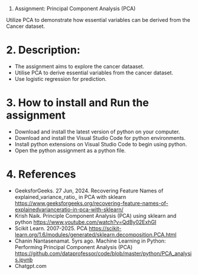 1. Assignment: Principal Component Analysis (PCA)

Utilize PCA to demonstrate how essential variables can be derived from the Cancer dataset.


# 2. Description: 

- The assignment aims to explore the cancer dataaset.
- Utilise PCA to derive essential variables from the cancer dataset.
- Use logistic regression for prediction.



# 3. How to install and Run the assignment

- Download and install the latest version of python on your computer.
- Download and install the Visual Studio Code for python environments.
- Install python extensions on Visual Studio Code to begin using python.
- Open the python assignment as a python file.


# 4. References

- GeeksforGeeks. 27 Jun, 2024. Recovering Feature Names of explained_variance_ratio_ in PCA with sklearn
https://www.geeksforgeeks.org/recovering-feature-names-of-explainedvarianceratio-in-pca-with-sklearn/
- Krish Naik. Principle Component Analysis (PCA) using sklearn and python
https://www.youtube.com/watch?v=QdBy02ExhGI
- Scikit Learn. 2007-2025. PCA
https://scikit-learn.org/1.6/modules/generated/sklearn.decomposition.PCA.html
- Chanin Nantasenamat. 5yrs ago. Machine Learning in Python: Performing Principal Component Analysis (PCA)
https://github.com/dataprofessor/code/blob/master/python/PCA_analysis.ipynb
- Chatgpt.com

